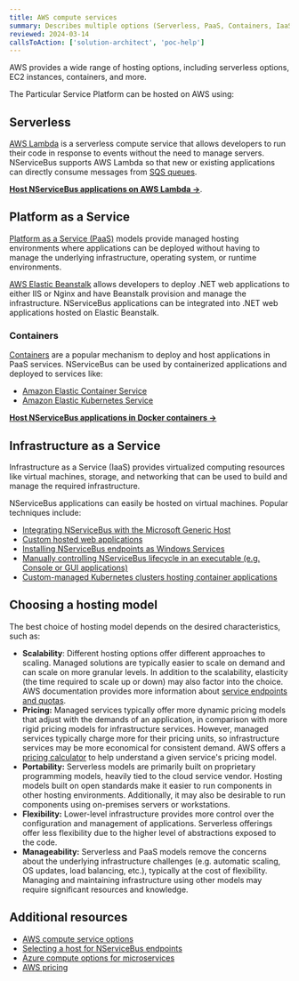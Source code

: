 ```yaml
---
title: AWS compute services
summary: Describes multiple options (Serverless, PaaS, Containers, IaaS) offered by AWS to host the Particular Service Platform.
reviewed: 2024-03-14
callsToAction: ['solution-architect', 'poc-help']
---
```


AWS provides a wide range of hosting options, including serverless options, EC2 instances, containers, and more.

The Particular Service Platform can be hosted on AWS using:

## Serverless

[AWS Lambda](https://aws.amazon.com/lambda/) is a serverless compute service that allows developers to run their code in response to events without the need to manage servers. NServiceBus supports AWS Lambda so that new or existing applications can directly consume messages from [SQS queues](https://aws.amazon.com/sqs/).

[**Host NServiceBus applications on AWS Lambda →**](/nservicebus/hosting/aws-lambda-simple-queue-service/).

## Platform as a Service

[Platform as a Service (PaaS)](https://en.wikipedia.org/wiki/Platform_as_a_service) models provide managed hosting environments where applications can be deployed without having to manage the underlying infrastructure, operating system, or runtime environments.

[AWS Elastic Beanstalk](https://aws.amazon.com/elasticbeanstalk/) allows developers to deploy .NET web applications to either IIS or Nginx and have Beanstalk provision and manage the infrastructure. NServiceBus applications can be integrated into .NET web applications hosted on Elastic Beanstalk.

### Containers

[Containers](https://en.wikipedia.org/wiki/Containerization_(computing)) are a popular mechanism to deploy and host applications in PaaS services. NServiceBus can be used by containerized applications and deployed to services like:

- [Amazon Elastic Container Service](https://aws.amazon.com/ecs/)
- [Amazon Elastic Kubernetes Service](https://aws.amazon.com/eks/)

[**Host NServiceBus applications in Docker containers →**](/nservicebus/hosting/docker-host/)

## Infrastructure as a Service

Infrastructure as a Service (IaaS) provides virtualized computing resources like virtual machines, storage, and networking that can be used to build and manage the required infrastructure.

NServiceBus applications can easily be hosted on virtual machines. Popular techniques include:

- [Integrating NServiceBus with the Microsoft Generic Host](/nservicebus/hosting/extensions-hosting.md)
- [Custom hosted web applications](/nservicebus/hosting/web-application.md)
- [Installing NServiceBus endpoints as Windows Services](/nservicebus/hosting/windows-service.md)
- [Manually controlling NServiceBus lifecycle in an executable (e.g. Console or GUI applications)](/nservicebus/hosting/#self-hosting)
- [Custom-managed Kubernetes clusters hosting container applications](/nservicebus/hosting/docker-host/)

## Choosing a hosting model

The best choice of hosting model depends on the desired characteristics, such as:

- **Scalability**: Different hosting options offer different approaches to scaling. Managed solutions are typically easier to scale on demand and can scale on more granular levels. In addition to the scalability, elasticity (the time required to scale up or down) may also factor into the choice. AWS documentation provides more information about [service endpoints and quotas](https://docs.aws.amazon.com/general/latest/gr/aws-service-information.html).
- **Pricing:** Managed services typically offer more dynamic pricing models that adjust with the demands of an application, in comparison with more rigid pricing models for infrastructure services. However, managed services typically charge more for their pricing units, so infrastructure services may be more economical for consistent demand. AWS offers a [pricing calculator](https://calculator.aws/) to help understand a given service's pricing model.
- **Portability:** Serverless models are primarily built on proprietary programming models, heavily tied to the cloud service vendor. Hosting models built on open standards make it easier to run components in other hosting environments. Additionally, it may also be desirable to run components using on-premises servers or workstations.
- **Flexibility:** Lower-level infrastructure provides more control over the configuration and management of applications. Serverless offerings offer less flexibility due to the higher level of abstractions exposed to the code.
- **Manageability:** Serverless and PaaS models remove the concerns about the underlying infrastructure challenges (e.g. automatic scaling, OS updates, load balancing, etc.), typically at the cost of flexibility. Managing and maintaining infrastructure using other models may require significant resources and knowledge.

## Additional resources

- [AWS compute service options](https://aws.amazon.com/products/compute/)
- [Selecting a host for NServiceBus endpoints](/nservicebus/hosting/selecting.md)
- [Azure compute options for microservices](https://aws.amazon.com/microservices/)
- [AWS pricing](https://aws.amazon.com/pricing/)